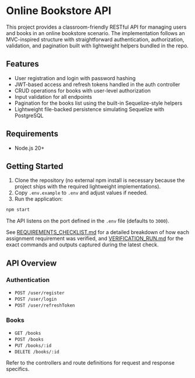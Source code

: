 # Online Bookstore API

This project provides a classroom-friendly RESTful API for managing users and books in an online bookstore scenario. The implementation follows an MVC-inspired structure with straightforward authentication, authorization, validation, and pagination built with lightweight helpers bundled in the repo.

## Features

- User registration and login with password hashing
- JWT-based access and refresh tokens handled in the auth controller
- CRUD operations for books with user-level authorization
- Input validation for all endpoints
- Pagination for the books list using the built-in Sequelize-style helpers
- Lightweight file-backed persistence simulating Sequelize with PostgreSQL

## Requirements

- Node.js 20+

## Getting Started

1. Clone the repository (no external npm install is necessary because the project ships with the required lightweight implementations).
2. Copy `.env.example` to `.env` and adjust values if needed.
3. Run the application:

```bash
npm start
```

The API listens on the port defined in the `.env` file (defaults to `3000`).

See [REQUIREMENTS_CHECKLIST.md](REQUIREMENTS_CHECKLIST.md) for a detailed breakdown of how each assignment requirement was verified, and [VERIFICATION_RUN.md](VERIFICATION_RUN.md) for the exact commands and outputs captured during the latest check.

## API Overview

### Authentication

- `POST /user/register`
- `POST /user/login`
- `POST /user/refreshToken`

### Books

- `GET /books`
- `POST /books`
- `PUT /books/:id`
- `DELETE /books/:id`

Refer to the controllers and route definitions for request and response specifics.
